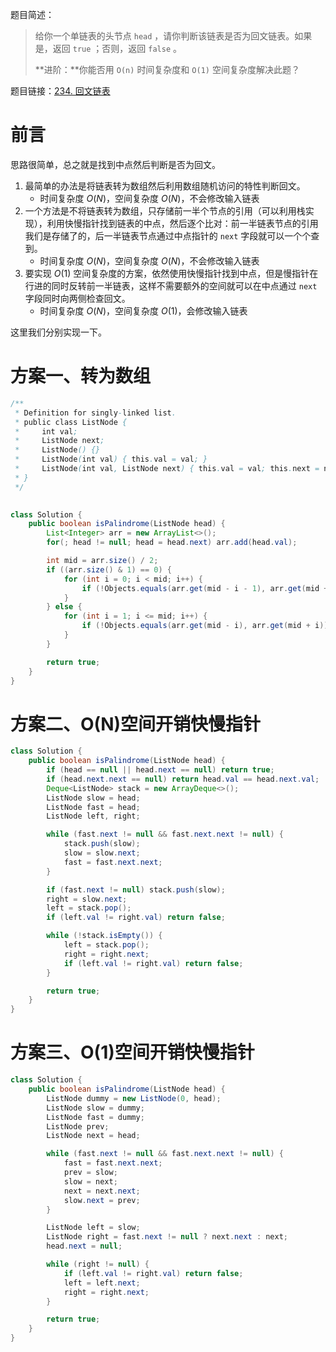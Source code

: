 题目简述：

> 给你一个单链表的头节点 `head` ，请你判断该链表是否为回文链表。如果是，返回 `true` ；否则，返回 `false` 。
>
> **进阶：**你能否用 `O(n)` 时间复杂度和 `O(1)` 空间复杂度解决此题？

题目链接：[234. 回文链表](https://leetcode.cn/problems/palindrome-linked-list/)

# 前言

思路很简单，总之就是找到中点然后判断是否为回文。

1. 最简单的办法是将链表转为数组然后利用数组随机访问的特性判断回文。
   - 时间复杂度 $O(N)$，空间复杂度 $O(N)$，不会修改输入链表
2. 一个方法是不将链表转为数组，只存储前一半个节点的引用（可以利用栈实现），利用快慢指针找到链表的中点，然后逐个比对：前一半链表节点的引用我们是存储了的，后一半链表节点通过中点指针的 `next` 字段就可以一个个查到。
   - 时间复杂度 $O(N)$，空间复杂度 $O(N)$，不会修改输入链表
3. 要实现 $O(1)$ 空间复杂度的方案，依然使用快慢指针找到中点，但是慢指针在行进的同时反转前一半链表，这样不需要额外的空间就可以在中点通过 `next` 字段同时向两侧检查回文。
   - 时间复杂度 $O(N)$，空间复杂度 $O(1)$，会修改输入链表

这里我们分别实现一下。

# 方案一、转为数组

```java
/**
 * Definition for singly-linked list.
 * public class ListNode {
 *     int val;
 *     ListNode next;
 *     ListNode() {}
 *     ListNode(int val) { this.val = val; }
 *     ListNode(int val, ListNode next) { this.val = val; this.next = next; }
 * }
 */

 
class Solution {
    public boolean isPalindrome(ListNode head) {
        List<Integer> arr = new ArrayList<>();
        for(; head != null; head = head.next) arr.add(head.val);

        int mid = arr.size() / 2;
        if ((arr.size() & 1) == 0) {
            for (int i = 0; i < mid; i++) {
                if (!Objects.equals(arr.get(mid - i - 1), arr.get(mid + i))) return false;
            }
        } else {
            for (int i = 1; i <= mid; i++) {
                if (!Objects.equals(arr.get(mid - i), arr.get(mid + i))) return false;
            }
        }

        return true;
    }
}
```

# 方案二、O(N)空间开销快慢指针

```java
class Solution {
    public boolean isPalindrome(ListNode head) {
        if (head == null || head.next == null) return true;
        if (head.next.next == null) return head.val == head.next.val;
        Deque<ListNode> stack = new ArrayDeque<>();
        ListNode slow = head;
        ListNode fast = head;
        ListNode left, right;

        while (fast.next != null && fast.next.next != null) {
            stack.push(slow);
            slow = slow.next;
            fast = fast.next.next;
        }

        if (fast.next != null) stack.push(slow);
        right = slow.next;
        left = stack.pop();
        if (left.val != right.val) return false;

        while (!stack.isEmpty()) {
            left = stack.pop();
            right = right.next;
            if (left.val != right.val) return false;
        }

        return true;
    }
}
```

# 方案三、O(1)空间开销快慢指针

```java
class Solution {
    public boolean isPalindrome(ListNode head) {
        ListNode dummy = new ListNode(0, head);
        ListNode slow = dummy;
        ListNode fast = dummy;
        ListNode prev;
        ListNode next = head;

        while (fast.next != null && fast.next.next != null) {
            fast = fast.next.next;
            prev = slow;
            slow = next;
            next = next.next;
            slow.next = prev;
        }

        ListNode left = slow;
        ListNode right = fast.next != null ? next.next : next;
        head.next = null;

        while (right != null) {
            if (left.val != right.val) return false;
            left = left.next;
            right = right.next;
        }

        return true;
    }
}
```

